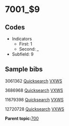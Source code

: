 # 7001\_$9

## Codes

-   Indicators
    -   First: 1
    -   Second: \_
-   Subfield: 9

## Sample bibs

3061362 [Quicksearch](https://search.library.yale.edu/catalog/3061362) [VXWS](http://prodorbis.library.yale.edu:7014/vxws/GetHoldingsService?bibId=3061362)

3686968 [Quicksearch](https://search.library.yale.edu/catalog/3686968) [VXWS](http://prodorbis.library.yale.edu:7014/vxws/GetHoldingsService?bibId=3686968)

11679398 [Quicksearch](https://search.library.yale.edu/catalog/11679398) [VXWS](http://prodorbis.library.yale.edu:7014/vxws/GetHoldingsService?bibId=11679398)

12720728 [Quicksearch](https://search.library.yale.edu/catalog/12720728) [VXWS](http://prodorbis.library.yale.edu:7014/vxws/GetHoldingsService?bibId=12720728)

**Parent topic:**[700](../../tags/700/700.md)


